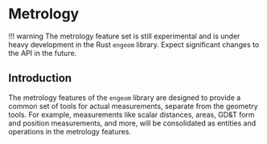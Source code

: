 # Metrology

!!! warning
    The metrology feature set is still experimental and is under heavy development in the Rust `engeom` library.
    Expect significant changes to the API in the future.
    
## Introduction

The metrology features of the `engeom` library are designed to provide a common set of tools for actual measurements,
separate from the geometry tools. For example, measurements like scalar distances, areas, GD&T form and position 
measurements, and more, will be consolidated as entities and operations in the metrology features.
